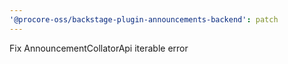 ```yaml
---
'@procore-oss/backstage-plugin-announcements-backend': patch
---
```


Fix AnnouncementCollatorApi iterable error
